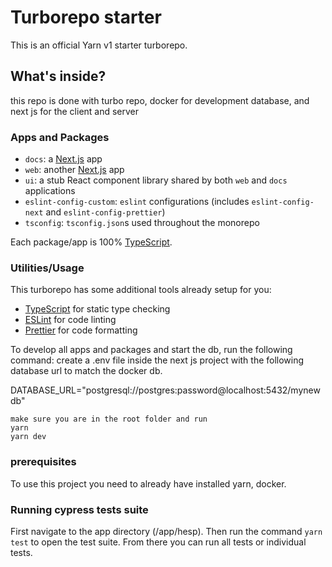 # Turborepo starter

This is an official Yarn v1 starter turborepo.

## What's inside?

this repo is done with turbo repo, docker for development database, and next js for the client and server

### Apps and Packages

- `docs`: a [Next.js](https://nextjs.org/) app
- `web`: another [Next.js](https://nextjs.org/) app
- `ui`: a stub React component library shared by both `web` and `docs` applications
- `eslint-config-custom`: `eslint` configurations (includes `eslint-config-next` and `eslint-config-prettier`)
- `tsconfig`: `tsconfig.json`s used throughout the monorepo

Each package/app is 100% [TypeScript](https://www.typescriptlang.org/).

### Utilities/Usage

This turborepo has some additional tools already setup for you:

- [TypeScript](https://www.typescriptlang.org/) for static type checking
- [ESLint](https://eslint.org/) for code linting
- [Prettier](https://prettier.io) for code formatting

To develop all apps and packages and start the db, run the following command:
create a .env file inside the next js project with the following database url to match the docker db.

DATABASE_URL="postgresql://postgres:password@localhost:5432/mynewdb"

```
make sure you are in the root folder and run
yarn
yarn dev
```

### prerequisites

To use this project you need to already have installed yarn, docker.

### Running cypress tests suite
First navigate to the app directory (/app/hesp). Then run the command `yarn test` to open the test suite. From there you can run all tests or individual tests.
